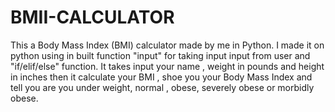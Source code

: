# BMII-CALCULATOR
This a Body Mass Index (BMI) calculator made by me in Python. I made it on python using in built function "input" for taking input input from user and "if/elif/else" function. It takes input your name , weight in pounds and height in inches then it calculate your BMI , shoe you your Body Mass Index and tell you are you under weight, normal , obese, severely obese or morbidly obese.
